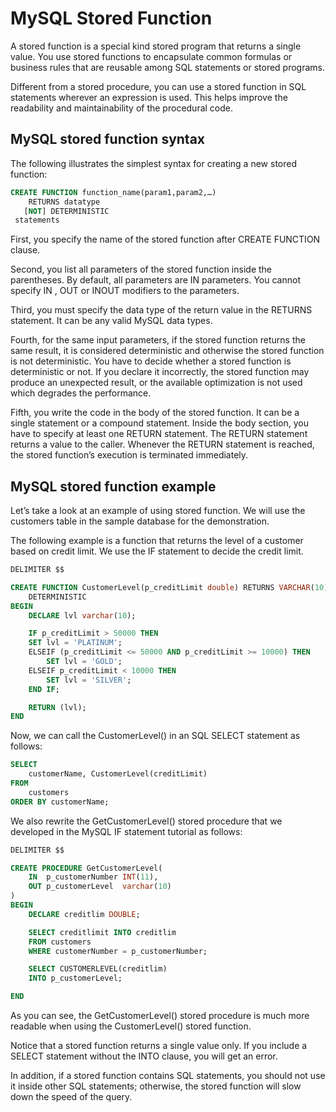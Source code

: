 # MySQL Stored Function

A stored function is a special kind stored program that returns a single value. You use stored functions to encapsulate common formulas or business rules that are reusable among SQL statements or stored programs.

Different from a stored procedure, you can use a stored function in SQL statements wherever an expression is used. This helps improve the readability and maintainability of the procedural code.

## MySQL stored function syntax

The following illustrates the simplest syntax for creating a new stored function:

```sql
CREATE FUNCTION function_name(param1,param2,…)
    RETURNS datatype
   [NOT] DETERMINISTIC
 statements
```

First, you specify the name of the stored function after  CREATE FUNCTION  clause.

Second, you list all parameters of the stored function inside the parentheses. By default, all parameters are IN parameters. You cannot specify IN , OUT or INOUT modifiers to the parameters.

Third, you must specify the data type of the return value in the RETURNS statement. It can be any valid MySQL data types.

Fourth, for the same input parameters, if the stored function returns the same result, it is considered deterministic and otherwise the stored function is not deterministic. You have to decide whether a stored function is deterministic or not. If you declare it incorrectly, the stored function may produce an unexpected result, or the available optimization is not used which degrades the performance.

Fifth, you write the code in the body of the stored function. It can be a single statement or a compound statement. Inside the body section, you have to specify at least one RETURN statement. The RETURN statement returns a value to the caller. Whenever the RETURN statement is reached, the stored function’s execution is terminated immediately.

## MySQL stored function example

Let’s take a look at an example of using stored function. We will use the customers table in the sample database for the demonstration.

The following example is a function that returns the level of a customer based on credit limit. We use the IF statement to decide the credit limit.

```sql
DELIMITER $$

CREATE FUNCTION CustomerLevel(p_creditLimit double) RETURNS VARCHAR(10)
    DETERMINISTIC
BEGIN
    DECLARE lvl varchar(10);

    IF p_creditLimit > 50000 THEN
	SET lvl = 'PLATINUM';
    ELSEIF (p_creditLimit <= 50000 AND p_creditLimit >= 10000) THEN
        SET lvl = 'GOLD';
    ELSEIF p_creditLimit < 10000 THEN
        SET lvl = 'SILVER';
    END IF;

	RETURN (lvl);
END
```

Now, we can call the CustomerLevel() in an SQL SELECT statement as follows:

```sql
SELECT 
    customerName, CustomerLevel(creditLimit)
FROM
    customers
ORDER BY customerName;
```

We also rewrite the  GetCustomerLevel() stored procedure that we developed in the MySQL IF statement tutorial as follows:

```sql
DELIMITER $$

CREATE PROCEDURE GetCustomerLevel(
    IN  p_customerNumber INT(11),
    OUT p_customerLevel  varchar(10)
)
BEGIN
    DECLARE creditlim DOUBLE;

    SELECT creditlimit INTO creditlim
    FROM customers
    WHERE customerNumber = p_customerNumber;

    SELECT CUSTOMERLEVEL(creditlim) 
    INTO p_customerLevel;

END
```

As you can see, the  GetCustomerLevel() stored procedure is much more readable when using the  CustomerLevel() stored function.

Notice that a stored function returns a single value only. If you include a SELECT statement without the INTO clause, you will get an error.

In addition, if a stored function contains SQL statements, you should not use it inside other SQL statements; otherwise, the stored function will slow down the speed of the query.